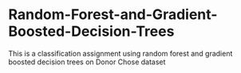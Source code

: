 # Random-Forest-and-Gradient-Boosted-Decision-Trees
This is a classification assignment using random forest and gradient boosted decision trees on Donor Chose dataset
